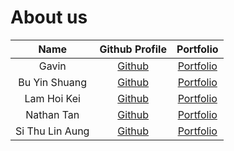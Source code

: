 # About us

|      Name       |              Github Profile              |                                  Portfolio                                   |
|:---------------:|:----------------------------------------:|:----------------------------------------------------------------------------:|
|      Gavin      | [Github](https://github.com/parasytezz)  | [Portfolio](https://ay2425s1-cs2113-w14-2.github.io/tp/team/parasytezz.html) |
|  Bu Yin Shuang  | [Github](https://github.com/crystal-bys) |                      [Portfolio](docs/team/johndoe.md)                       |
|   Lam Hoi Kei   |   [Github](https://github.com/anlamm)    |   [Portfolio](https://ay2425s1-cs2113-w14-2.github.io/tp/team/anlamm.html)   |
|   Nathan Tan    |   [Github](https://github.com/Yisoong)   |                      [Portfolio](docs/team/johndoe.md)                       |
| Si Thu Lin Aung |  [Github](https://github.com/C2linaung)  | [Portfolio](https://ay2425s1-cs2113-w14-2.github.io/tp/team/c2linaung.html)  |